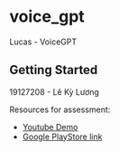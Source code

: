# voice_gpt

Lucas - VoiceGPT

## Getting Started

19127208 - Lê Kỳ Lương

Resources for assessment:

- [Youtube Demo](https://youtu.be/SVw2zIoTYpw)
- [Google PlayStore link](https://play.google.com/store/apps/details?id=com.luonglk.voicegpt)


